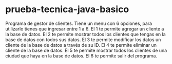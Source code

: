 # prueba-tecnica-java-basico
Programa de gestor de clientes.
Tiene un menu con 6 opciones, para utilizarlo tienes que ingresar entre 1 a 6.
El 1 te permite agregar un cliente a la base de datos.
El 2 te permite mostrar todos los clientes que tengas en la base de datos con todos sus datos.
El 3 te permite modificar los datos un cliente de la base de datos a través de su ID.
El 4 te permite eliminar un cliente de la base de datos.
El 5 te permite mostrar todos los clientes de una ciudad que haya en la base de datos.
El 6 te permite salir del programa.
